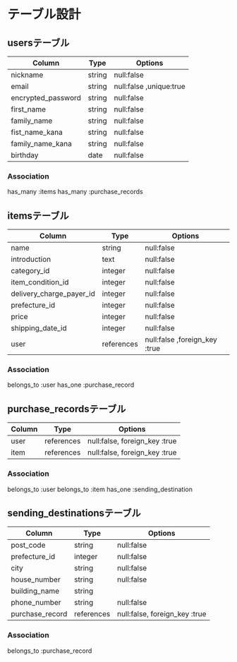 # テーブル設計

## usersテーブル

|Column               |Type   |Options     |
| ------------------- | ----- | ---------- |
|nickname             |string |null:false  |
|email                |string |null:false ,unique:true   |
|encrypted_password   |string |null:false  |
|first_name           |string |null:false  |
|family_name          |string |null:false  |
|fist_name_kana       |string |null:false  |
|family_name_kana     |string |null:false  |
|birthday             |date   |null:false  |

### Association
has_many :items
has_many :purchase_records

## itemsテーブル

|Column                 |Type    |Options     |
| --------------------- | ------ | ---------- |
|name                    |string |null:false  |
|introduction            |text   |null:false  |
|category_id             |integer|null:false  |
|item_condition_id       |integer|null:false  |
|delivery_charge_payer_id|integer|null:false  |
|prefecture_id           |integer|null:false  |
|price                   |integer|null:false  |
|shipping_date_id        |integer|null:false  |
|user                    |references|null:false ,foreign_key :true|

### Association
belongs_to :user
has_one :purchase_record

## purchase_recordsテーブル

|Column                 |Type       |Options                        |
| --------------------- | --------- | ----------------------------- |
|user                   |references |null:false, foreign_key :true  |
|item                   |references |null:false, foreign_key :true  |

### Association
belongs_to :user
belongs_to :item
has_one :sending_destination

## sending_destinationsテーブル

|Column         |Type   |Options     |
| ------------- | ----- | ---------- |
|post_code      |string |null:false  |
|prefecture_id  |integer|null:false  |
|city           |string |null:false  |
|house_number   |string |null:false  |
|building_name  |string |            |
|phone_number   |string |null:false  |
|purchase_record |references|null:false, foreign_key :true|

### Association
belongs_to :purchase_record